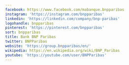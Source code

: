 ```yaml
---
facebook: https://www.facebook.com/mabanque.bnpparibas
instagram: 'https://instagram.com/bnpparibas'
linkedin: 'https://linkedin.com/company/bnp-paribas'
logohandle: bnpparibas
pinterest: 'https://pinterest.com/bnpparibas'
sort: bnpparibas
title: Bank BNP Paribas
twitter: BNPParibas
website: 'https://group.bnpparibas/en/'
wikipedia: https://en.wikipedia.org/wiki/BNP_Paribas
youtube: 'https://youtube.com/user/BNPParibas'
---
```

